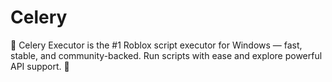 # Celery
🚀 Celery Executor is the #1 Roblox script executor for Windows — fast, stable, and community-backed. Run scripts with ease and explore powerful API support. 🌿
